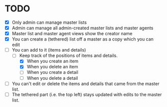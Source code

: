 # TODO

- [x] Only admin can manage master lists
- [x] Admin can manage all admin-created master lists and master agents
- [x] Master list and master agent views show the creator name
- [x] You can create a (tethered) list off a master as a copy which you can edit
- [ ] You can add to it (items and details)
    - [ ] Keep track of the positions of items and details.
        - [x] When you create an item
        - [x] When you delete an item
        - [ ] When you create a detail
        - [ ] When you delete a detail
- [ ] You can't edit or delete the items and details that came from the master list.
- [ ] The tethered part (i.e. the top left) stays updated with edits to the master list.
